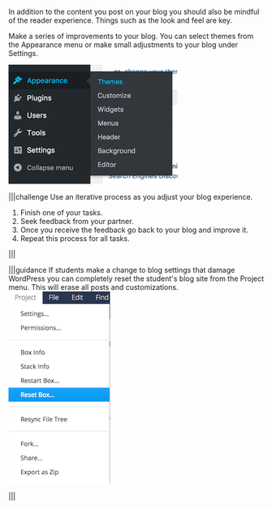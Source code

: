 In addition to the content you post on your blog you should also be mindful of the reader experience.  Things such as the look and feel are key.

Make a series of improvements to your blog.  You can select themes from the Appearance menu or make small adjustments to your blog under Settings.

![](./img/themes.png)

|||challenge
Use an iterative process as you adjust your blog experience.
1.	Finish one of your tasks. 
1.  Seek feedback from your partner. 
1.	Once you receive the feedback go back to your blog and improve it.
1.	Repeat this process for all tasks.

|||

|||guidance
If students make a change to blog settings that damage WordPress you can completely reset the student's blog site from the Project menu.  This will erase all posts and customizations.
![](./img/reset.png)

|||